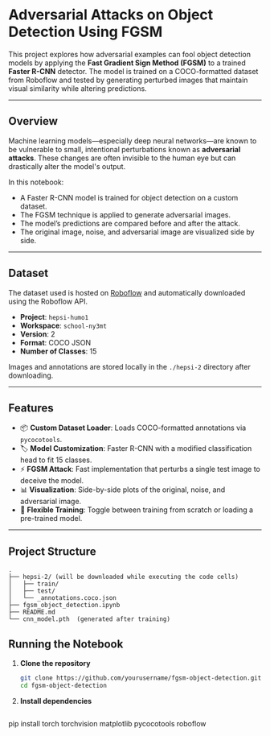 # Adversarial Attacks on Object Detection Using FGSM

This project explores how adversarial examples can fool object detection models by applying the **Fast Gradient Sign Method (FGSM)** to a trained **Faster R-CNN** detector. The model is trained on a COCO-formatted dataset from Roboflow and tested by generating perturbed images that maintain visual similarity while altering predictions.

---

## Overview

Machine learning models—especially deep neural networks—are known to be vulnerable to small, intentional perturbations known as **adversarial attacks**. These changes are often invisible to the human eye but can drastically alter the model's output.

In this notebook:
- A Faster R-CNN model is trained for object detection on a custom dataset.
- The FGSM technique is applied to generate adversarial images.
- The model’s predictions are compared before and after the attack.
- The original image, noise, and adversarial image are visualized side by side.

---

## Dataset

The dataset used is hosted on [Roboflow](https://roboflow.com) and automatically downloaded using the Roboflow API.

- **Project**: `hepsi-humo1`
- **Workspace**: `school-ny3mt`
- **Version**: 2
- **Format**: COCO JSON
- **Number of Classes**: 15

Images and annotations are stored locally in the `./hepsi-2` directory after downloading.

---

## Features

- 📦 **Custom Dataset Loader**: Loads COCO-formatted annotations via `pycocotools`.
- 🏷️ **Model Customization**: Faster R-CNN with a modified classification head to fit 15 classes.
- ⚡ **FGSM Attack**: Fast implementation that perturbs a single test image to deceive the model.
- 📊 **Visualization**: Side-by-side plots of the original, noise, and adversarial image.
- 🔁 **Flexible Training**: Toggle between training from scratch or loading a pre-trained model.

---

## Project Structure

```plaintext
.
├── hepsi-2/ (will be downloaded while executing the code cells)
│   ├── train/
│   ├── test/
│   └── _annotations.coco.json
├── fgsm_object_detection.ipynb
├── README.md
└── cnn_model.pth  (generated after training)
```
## Running the Notebook

1. **Clone the repository**
   ```bash
   git clone https://github.com/yourusername/fgsm-object-detection.git
   cd fgsm-object-detection

2. **Install dependencies**
   ```bash
pip install torch torchvision matplotlib pycocotools roboflow


